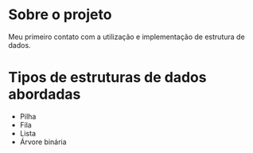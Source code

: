 # Sobre o projeto
Meu primeiro contato com a utilização e implementação de estrutura de dados.
# Tipos de estruturas de dados abordadas
* Pilha
* Fila 
* Lista
* Árvore binária
